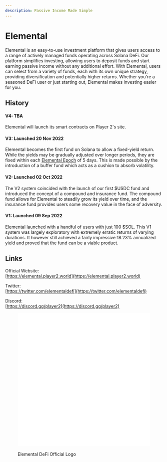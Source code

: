 ```yaml
---
description: Passive Income Made Simple
---
```


# Elemental

Elemental is an easy-to-use investment platform that gives users access to a range of actively managed funds operating across Solana DeFi. Our platform simplifies investing, allowing users to deposit funds and start earning passive income without any additional effort. With Elemental, users can select from a variety of funds, each with its own unique strategy, providing diversification and potentially higher returns. Whether you're a seasoned DeFi user or just starting out, Elemental makes investing easier for you.

## History

#### V4: TBA

Elemental will launch its smart contracts on Player 2's site.

#### V3: Launched 20 Nov 2022

Elemental becomes the first fund on Solana to allow a fixed-yield return. While the yields may be gradually adjusted over longer periods, they are fixed within each [Elemental Epoch](elemental-epoch.md) of 5 days. This is made possible by the introduction of a buffer fund which acts as a cushion to absorb volatility.

#### **V2: Launched 02 Oct 2022**

The V2 system coincided with the launch of our first $USDC fund and introduced the concept of a compound and insurance fund. The compound fund allows for Elemental to steadily grow its yield over time, and the insurance fund provides users some recovery value in the face of adversity.

#### V1: Launched 09 Sep 2022

Elemental launched with a handful of users with just 100 $SOL. This V1 system was largely exploratory with extremely erratic returns of varying durations. It however still achieved a fairly impressive 18.23% annualized yield and proved that the fund can be a viable product.

## Links

Official Website:\
[https://elemental.player2.world](https://elemental.player2.world)

Twitter:\
[https://twitter.com/elementaldefi](https://twitter.com/elementaldefi)

Discord:\
[https://discord.gg/player2](https://discord.gg/player2)

<figure><img src="../../.gitbook/assets/logo_default.png" alt=""><figcaption><p>Elemental DeFi Official Logo</p></figcaption></figure>
